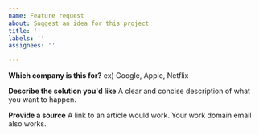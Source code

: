 ```yaml
---
name: Feature request
about: Suggest an idea for this project
title: ''
labels: ''
assignees: ''

---
```


**Which company is this for?**
ex) Google, Apple, Netflix

**Describe the solution you'd like**
A clear and concise description of what you want to happen.

**Provide a source**
A link to an article would work. Your work domain email also works.

